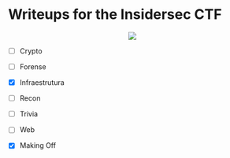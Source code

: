 # Writeups for the Insidersec CTF

<p align="center">
  <img src="https://insidersec.io/wp-content/uploads/2020/03/insider-novo-logo.png">
  <p align="center">
  </p>
</p>

- [ ] Crypto
- [ ] Forense
- [x] Infraestrutura
- [ ] Recon
- [ ] Trivia
- [ ] Web

- [x] Making Off
